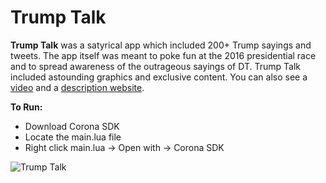 # Trump Talk

**Trump Talk** was a satyrical app which included 200+ Trump sayings and tweets. The app itself was meant to poke fun at the 2016 presidential race and to spread awareness of the outrageous sayings of DT. Trump Talk included astounding graphics and exclusive content. You can also see a [video](https://www.youtube.com/watch?v=TP0js2tZit0) and a [description website](https://appadvice.com/app/the-best-trump-talk-app/1220693540).

**To Run:**
- Download Corona SDK
- Locate the main.lua file
- Right click main.lua -> Open with -> Corona SDK

![Trump Talk](https://i.ibb.co/t8FCtyN/trumptalk.png)



